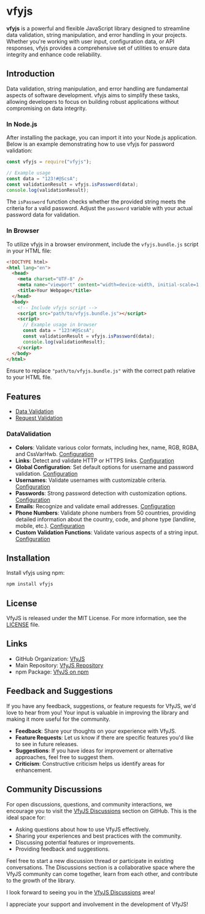 # vfyjs

**vfyjs** is a powerful and flexible JavaScript library designed to streamline data validation, string manipulation, and error handling in your projects. Whether you're working with user input, configuration data, or API responses, vfyjs provides a comprehensive set of utilities to ensure data integrity and enhance code reliability.

## Introduction

Data validation, string manipulation, and error handling are fundamental aspects of software development. vfyjs aims to simplify these tasks, allowing developers to focus on building robust applications without compromising on data integrity.

### In Node.js

After installing the package, you can import it into your Node.js application. Below is an example demonstrating how to use vfyjs for password validation:

```javascript
const vfyjs = require("vfyjs");

// Example usage
const data = "123!#@ScsA";
const validationResult = vfyjs.isPassword(data);
console.log(validationResult);
```

The `isPassword` function checks whether the provided string meets the criteria for a valid password. Adjust the `password` variable with your actual password data for validation.

### In Browser

To utilize vfyjs in a browser environment, include the `vfyjs.bundle.js` script in your HTML file:

```html
<!DOCTYPE html>
<html lang="en">
  <head>
    <meta charset="UTF-8" />
    <meta name="viewport" content="width=device-width, initial-scale=1.0" />
    <title>Your Webpage</title>
  </head>
  <body>
    <!-- Include vfyjs script -->
    <script src="path/to/vfyjs.bundle.js"></script>
    <script>
      // Example usage in browser
      const data = "123!#@ScsA";
      const validationResult = vfyjs.isPassword(data);
      console.log(validationResult);
    </script>
  </body>
</html>
```

Ensure to replace `"path/to/vfyjs.bundle.js"` with the correct path relative to your HTML file.

## Features

- [Data Validation](https://github.com/m-mdy-m/VfyJS/blob/main/doc/DataValidation.doc.md)
- [Request Validation]()
### DataValidation

- **Colors**: Validate various color formats, including hex, name, RGB, RGBA, and CssVarHwb. [Configuration](https://github.com/m-mdy-m/VfyJS/blob/main/doc/DataValidation.doc.md#configcolor)
- **Links**: Detect and validate HTTP or HTTPS links. [Configuration](https://github.com/m-mdy-m/VfyJS/blob/main/doc/DataValidation.doc.md#configlinks)
- **Global Configuration**: Set default options for username and password validation. [Configuration](https://github.com/m-mdy-m/VfyJS/blob/main/doc/DataValidation.doc.md#global-configuration-for-username-and-password-validation)
- **Usernames**: Validate usernames with customizable criteria. [Configuration](https://github.com/m-mdy-m/VfyJS/blob/main/doc/DataValidation.doc.md#configusername)
- **Passwords**: Strong password detection with customization options. [Configuration](https://github.com/m-mdy-m/VfyJS/blob/main/doc/DataValidation.doc.md#configpassword)
- **Emails**: Recognize and validate email addresses. [Configuration](https://github.com/m-mdy-m/VfyJS/blob/main/doc/DataValidation.doc.md#configemail)
- **Phone Numbers**: Validate phone numbers from 50 countries, providing detailed information about the country, code, and phone type (landline, mobile, etc.). [Configuration](https://github.com/m-mdy-m/VfyJS/blob/main/doc/DataValidation.doc.md#configphone)
- **Custom Validation Functions**: Validate various aspects of a string input. [Configuration](https://github.com/m-mdy-m/VfyJS/blob/main/doc/DataValidation.doc.md#configvalue)

## Installation

Install vfyjs using npm:

```bash
npm install vfyjs
```

## License

VfyJS is released under the MIT License. For more information, see the [LICENSE](./LICENSE) file.

## Links

- GitHub Organization: [VfyJS](https://github.com/VfyJs)
- Main Repository: [VfyJS Repository](https://github.com/m-mdy-m/VfyJS)
- npm Package: [VfyJS on npm](https://www.npmjs.com/package/vfyjs)

## Feedback and Suggestions

If you have any feedback, suggestions, or feature requests for VfyJS, we'd love to hear from you! Your input is valuable in improving the library and making it more useful for the community.

- **Feedback**: Share your thoughts on your experience with VfyJS.
- **Feature Requests**: Let us know if there are specific features you'd like to see in future releases.
- **Suggestions**: If you have ideas for improvement or alternative approaches, feel free to suggest them.
- **Criticism**: Constructive criticism helps us identify areas for enhancement.

## Community Discussions

For open discussions, questions, and community interactions, we encourage you to visit the [VfyJS Discussions](https://github.com/orgs/VfyJs/discussions) section on GitHub. This is the ideal space for:

- Asking questions about how to use VfyJS effectively.
- Sharing your experiences and best practices with the community.
- Discussing potential features or improvements.
- Providing feedback and suggestions.

Feel free to start a new discussion thread or participate in existing conversations. The Discussions section is a collaborative space where the VfyJS community can come together, learn from each other, and contribute to the growth of the library.

I look forward to seeing you in the [VfyJS Discussions](https://github.com/orgs/VfyJs/discussions) area!

I appreciate your support and involvement in the development of VfyJS!
